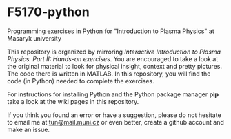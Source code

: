 # F5170-python
Programming exercises in Python for "Introduction to Plasma Physics" at Masaryk university

This repository is organized by mirroring *Interactive Introduction to Plasma Physics. Part II: Hands-on exercises*. 
You are encouraged to take a look at the original material to look for physical insight, context and pretty pictures.
The code there is written in MATLAB. 
In this repository, you will find the code (in Python) needed to complete the exercises.

For instructions for installing Python and the Python package manager **pip** take a look at the wiki pages in this repository.

If you think you found an error or have a suggestion, please do not hesitate to email me at tun@mail.muni.cz or even better, create a github account and make an issue.
